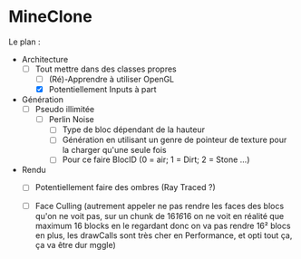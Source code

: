 # MineClone

Le plan : 
- Architecture
  - [ ] Tout mettre dans des classes propres
    - [ ] (Ré)-Apprendre à utiliser OpenGL
    - [x] Potentiellement Inputs à part
- Génération
  - [ ] Pseudo illimitée
    - [ ] Perlin Noise
      - [ ] Type de bloc dépendant de la hauteur
      - [ ] Génération en utilisant un genre de pointeur de texture pour la charger qu'une seule fois
      - [ ] Pour ce faire BlocID (0 = air; 1 = Dirt; 2 = Stone ...)
- Rendu
  - [ ] Potentiellement faire des ombres (Ray Traced ?)
  - [ ] Face Culling (autrement appeler ne pas rendre les faces des blocs qu'on ne voit pas, sur un chunk de 16*16*16 on ne voit en réalité que maximum 16 blocks en le regardant donc on va pas rendre 16² blocs en plus, les drawCalls sont très cher en Performance, et opti tout ça, ça va être dur mggle)
  
